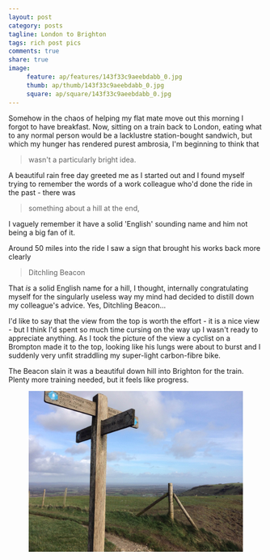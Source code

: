 ```yaml
---
layout: post
category: posts
tagline: London to Brighton
tags: rich post pics
comments: true
share: true
image: 
     feature: ap/features/143f33c9aeebdabb_0.jpg
     thumb: ap/thumb/143f33c9aeebdabb_0.jpg
     square: ap/square/143f33c9aeebdabb_0.jpg
---
```

Somehow in the chaos of helping my flat mate move out this morning I forgot
to have breakfast. Now, sitting on a train back to London, eating what to
any normal person would be a lacklustre station-bought sandwich, but which
my hunger has rendered purest ambrosia, I'm beginning to think that

> wasn't a particularly bright idea.

A beautiful rain free day greeted me as I started out and I found myself
trying to remember the words of a work colleague who'd done the ride in the
past - there was

> something about a hill at the end,

I vaguely remember it have a solid 'English' sounding name and him not being a big
fan of it.

Around 50 miles into the ride I saw a sign that brought his works back more
clearly

> Ditchling Beacon

That *is* a solid English name for a hill, I thought, internally
congratulating myself for the singularly useless way my mind had decided to
distill down my colleague's advice. Yes, Ditchling Beacon...

I'd like to say that the view from the top is worth the effort - it is a
nice view - but I think I'd spent so much time cursing on the way up I
wasn't ready to appreciate anything. As I took the picture of the view a
cyclist on a Brompton made it to the top, looking like his lungs were about
to burst and I suddenly very unfit straddling my super-light carbon-fibre
bike.

The Beacon slain it was a beautiful down hill into Brighton for the train.
Plenty more training needed, but it feels like progress.
<figure class="">
<a href = "/images/ap/standard/143f33c9aeebdabb_0.jpg">
<img src="/images/ap/standard/143f33c9aeebdabb_0.jpg">
</a></figure>
